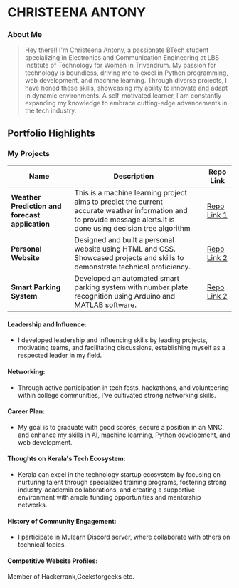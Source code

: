 # CHRISTEENA ANTONY

### About Me

> Hey there!! I'm Christeena Antony, a passionate BTech student specializing in Electronics and Communication Engineering at LBS Institute of Technology for Women in Trivandrum. My passion for technology is boundless, driving me to excel in Python programming, web development, and machine learning. Through diverse projects, I have honed these skills, showcasing my ability to innovate and adapt in dynamic environments. A self-motivated learner, I am constantly expanding my knowledge to embrace cutting-edge advancements in the tech industry.



## Portfolio Highlights

### My Projects

| Name                | Description                                                               |                           | Repo Link                                                      |
|---------------------|---------------------------------------------------------------------------|------------------------------------------|----------------------------------------------------------------|
| **Weather Prediction and forecast application**  | This is a machine learning project aims to predict the current accurate weather information and to provide message alerts.It is done using decision tree algorithm                                              | | [Repo Link 1](https://github.com/christeenaantony666/weatherprediction)             |
| **Personal Website**  | Designed and built a personal website using HTML and CSS. Showcased projects and skills to demonstrate technical proficiency.                                             |   | [Repo Link 2](https://github.com/christeenaantony666/chrisportfolio)             |
| **Smart Parking System**  | Developed an automated smart parking system with number plate recognition using Arduino and MATLAB software.	                                             |   | [Repo Link 2](https://github.com/christeenaantony666/Automated-Car-Parking-system)             |


#### Leadership and Influence:

- I developed leadership and influencing skills by leading projects, motivating teams, and facilitating discussions, establishing myself as a respected leader in my field.

#### Networking:

- Through active participation in tech fests, hackathons, and volunteering within college communities, I've cultivated strong networking skills.


#### Career Plan:

- My goal is to graduate with good scores, secure a position in an MNC, and enhance my skills in AI, machine learning, Python development, and web development.
#### Thoughts on Kerala's Tech Ecosystem:

- Kerala can excel in the technology startup ecosystem by focusing on nurturing talent through specialized training programs, fostering strong industry-academia collaborations, and creating a supportive environment with ample funding opportunities and mentorship networks.

#### History of Community Engagement:

-  I participate in Mulearn Discord server, where collaborate with others on technical topics.


#### Competitive Website Profiles:

Member of Hackerrank,Geeksforgeeks etc.
